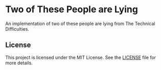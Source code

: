 # Two of These People are Lying

An implementation of two of these people are lying from The Technical Difficulties.

## License

This project is licensed under the MIT License. See the [LICENSE](./LICENSE) file for more details.
